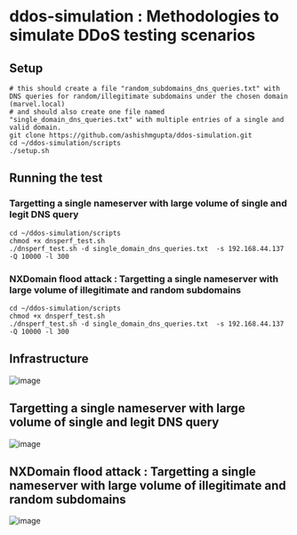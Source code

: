 # ddos-simulation : Methodologies to simulate DDoS testing scenarios

## Setup 
```
# this should create a file "random_subdomains_dns_queries.txt" with DNS queries for random/illegitimate subdomains under the chosen domain (marvel.local)
# and should also create one file named "single_domain_dns_queries.txt" with multiple entries of a single and valid domain.
git clone https://github.com/ashishmgupta/ddos-simulation.git
cd ~/ddos-simulation/scripts
./setup.sh  
```
## Running the test
### Targetting a single nameserver with large volume of single and legit DNS query
```
cd ~/ddos-simulation/scripts
chmod +x dnsperf_test.sh 
./dnsperf_test.sh -d single_domain_dns_queries.txt  -s 192.168.44.137 -Q 10000 -l 300
```
### NXDomain flood attack : Targetting a single nameserver with large volume of illegitimate and random subdomains
```
cd ~/ddos-simulation/scripts
chmod +x dnsperf_test.sh 
./dnsperf_test.sh -d single_domain_dns_queries.txt  -s 192.168.44.137 -Q 10000 -l 300
```

## Infrastructure
![image](https://github.com/ashishmgupta/ddos-simulation/assets/1037523/09d9d21e-1106-471b-b54c-7ef78429199c)

## Targetting a single nameserver with large volume of single and legit DNS query
![image](https://github.com/ashishmgupta/ddos-simulation/assets/1037523/67f3698e-cdab-4f0a-b8c1-11986b928912)

## NXDomain flood attack : Targetting a single nameserver with large volume of illegitimate and random subdomains
![image](https://github.com/ashishmgupta/ddos-simulation/assets/1037523/ee1a8022-00cc-4655-b83e-b2b2d1a87656)
